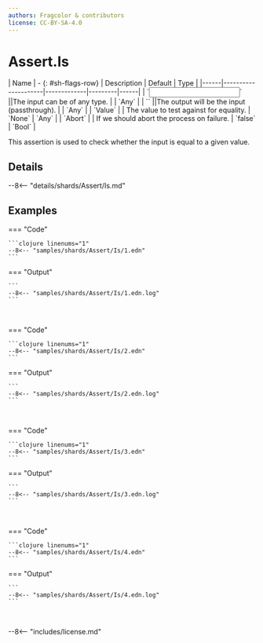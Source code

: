 ```yaml
---
authors: Fragcolor & contributors
license: CC-BY-SA-4.0
---
```



# Assert.Is

<div class="sh-parameters" markdown="1">
| Name | - {: #sh-flags-row} | Description | Default | Type |
|------|---------------------|-------------|---------|------|
| `<input>` ||The input can be of any type. | | `Any` |
| `<output>` ||The output will be the input (passthrough). | | `Any` |
| `Value` |  | The value to test against for equality. | `None` | `Any` |
| `Abort` |  | If we should abort the process on failure. | `false` | `Bool` |

</div>

This assertion is used to check whether the input is equal to a given value.

## Details

--8<-- "details/shards/Assert/Is.md"


## Examples

=== "Code"

    ```clojure linenums="1"
    --8<-- "samples/shards/Assert/Is/1.edn"
    ```

=== "Output"

    ```
    --8<-- "samples/shards/Assert/Is/1.edn.log"
    ```
&nbsp;

=== "Code"

    ```clojure linenums="1"
    --8<-- "samples/shards/Assert/Is/2.edn"
    ```

=== "Output"

    ```
    --8<-- "samples/shards/Assert/Is/2.edn.log"
    ```
&nbsp;

=== "Code"

    ```clojure linenums="1"
    --8<-- "samples/shards/Assert/Is/3.edn"
    ```

=== "Output"

    ```
    --8<-- "samples/shards/Assert/Is/3.edn.log"
    ```
&nbsp;

=== "Code"

    ```clojure linenums="1"
    --8<-- "samples/shards/Assert/Is/4.edn"
    ```

=== "Output"

    ```
    --8<-- "samples/shards/Assert/Is/4.edn.log"
    ```
&nbsp;

--8<-- "includes/license.md"
